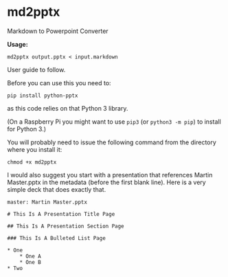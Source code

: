 # md2pptx
Markdown to Powerpoint Converter

**Usage:**

  `md2pptx output.pptx < input.markdown`

User guide to follow.

Before you can use this you need to:

  `pip install python-pptx`

as this code relies on that Python 3 library.

(On a Raspberry Pi you might want to use `pip3` (or `python3 -m pip`) to install for Python 3.)

You will probably need to issue the following command from the directory where you install it:

  `chmod +x md2pptx`

I would also suggest you start with a presentation that references Martin Master.pptx in the metadata (before the first blank line). Here is a very simple deck that does exactly that.

```
master: Martin Master.pptx

# This Is A Presentation Title Page

## This Is A Presentation Section Page

### This Is A Bulleted List Page

* One
    * One A
    * One B
* Two
```